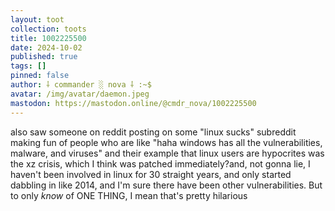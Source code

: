 ```yaml
---
layout: toot
collection: toots
title: 1002225500
date: 2024-10-02
published: true
tags: []
pinned: false
author: ⸸ commander ░ nova ⸸ :~$
avatar: /img/avatar/daemon.jpeg
mastodon: https://mastodon.online/@cmdr_nova/1002225500
---
```


also saw someone on reddit posting on some "linux sucks" subreddit making fun of people who are like "haha windows has all the vulnerabilities, malware, and viruses" and their example that linux users are hypocrites was the xz crisis, which I think was patched immediately?and, not gonna lie, I haven't been involved in linux for 30 straight years, and only started dabbling in like 2014, and I'm sure there have been other vulnerabilities. But to only _know_ of ONE THING, I mean that's pretty hilarious
